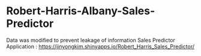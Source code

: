 # Robert-Harris-Albany-Sales-Predictor
Data was modified to prevent leakage of information
Sales Predictor Application : https://jinyongkim.shinyapps.io/Robert_Harris_Sales_Predictor/
